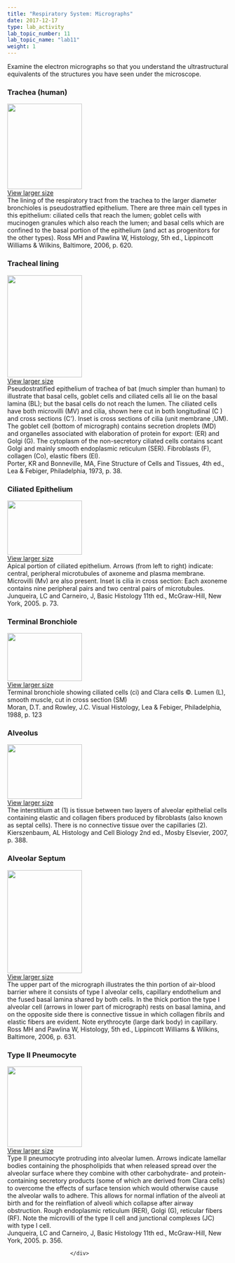 ```yaml
---
title: "Respiratory System: Micrographs"
date: 2017-12-17
type: lab_activity
lab_topic_number: 11
lab_topic_name: "lab11"
weight: 1
---
```

<div class="entrybody">
						<p>Examine the electron micrographs so that you understand the ultrastructural equivalents of the structures you have seen under the microscope.</p>

<h3>Trachea (human) </h3>

<div class="slidepopup"><div class="thumbnail"> <a href="/assets_c/2009/07/13-1204/" target="_blank" > <img src="http://ccnmtl.columbia.edu/projects/histologylab/assets/images/13-thumb-170x194-1204.jpg" width="170" height="194" alt="" class="mt-image-left"> </a><br> <a href="/assets_c/2009/07/13-1204/" target="_blank" >View larger size</a> </div><div class="slidetxt">The lining of the respiratory tract from the trachea to the larger diameter bronchioles is pseudostratfied epithelium. There are three main cell types in this epithelium: ciliated cells that reach the lumen; goblet cells with mucinogen granules which also reach the lumen; and basal cells which are confined to the basal portion of the epithelium (and act as progenitors for the other types). 
Ross MH and Pawlina W, Histology, 5th ed., Lippincott Williams &amp; Wilkins, Baltimore, 2006, p. 620. </div></div>

<h3>Tracheal lining</h3>

<div class="slidepopup"><div class="thumbnail"> <a href="/assets_c/2009/07/07-1186/" target="_blank" > <img src="http://ccnmtl.columbia.edu/projects/histologylab/assets/images/07-thumb-170x232-1186.jpg" width="170" height="232" alt="" class="mt-image-left"> </a><br> <a href="/assets_c/2009/07/07-1186/" target="_blank" >View larger size</a> </div><div class="slidetxt">
Pseudostratified epithelium of trachea of bat (much simpler than human) to illustrate that basal cells, goblet cells and ciliated cells all lie on the basal lamina (BL); but the basal cells do not reach the lumen. The ciliated cells have both microvilli (MV) and cilia, shown here cut in both longitudinal (C ) and cross sections (C'). Inset is cross sections of cilia (unit membrane ,UM). The goblet cell (bottom of micrograph) contains secretion droplets (MD) and organelles associated with elaboration of protein for export: (ER) and Golgi (G). The cytoplasm of the non-secretory ciliated cells contains scant Golgi and mainly smooth endoplasmic reticulum (SER). Fibroblasts (F), collagen (Co), elastic fibers (El). <br>
Porter, KR and Bonneville, <span class="caps">MA,</span> Fine Structure of Cells and Tissues, 4th ed., Lea &amp; Febiger, Philadelphia, 1973, p. 38. </div></div>

<h3>Ciliated Epithelium  </h3>

<div class="slidepopup"><div class="thumbnail"> <a href="/assets_c/2009/07/08-1189/" target="_blank" > <img src="http://ccnmtl.columbia.edu/projects/histologylab/assets/images/08-thumb-170x123-1189.jpg" width="170" height="123" alt="" class="mt-image-left"> </a><br> <a href="/assets_c/2009/07/08-1189/" target="_blank" >View larger size</a> </div><div class="slidetxt">
Apical portion of ciliated epithelium. Arrows (from left to right) indicate: central, peripheral microtubules of axoneme and plasma membrane. Microvilli (Mv) are also present. Inset is cilia in cross section: Each axoneme contains nine peripheral pairs and two central pairs of microtubules. <br>
Junqueira, LC and Carneiro, J, Basic Histology 11th ed., McGraw-Hill, New York, 2005. p. 73. </div></div>

<h3>Terminal Bronchiole </h3>

<div class="slidepopup"><div class="thumbnail"> <a href="/assets_c/2009/07/11-1198/" target="_blank" > <img src="http://ccnmtl.columbia.edu/projects/histologylab/assets/images/11-thumb-170x109-1198.jpg" width="170" height="109" alt="" class="mt-image-left"> </a><br> <a href="/assets_c/2009/07/11-1198/" target="_blank" >View larger size</a> </div><div class="slidetxt">
Terminal bronchiole showing ciliated cells (ci) and Clara cells ©. Lumen (L), smooth muscle, cut in cross section (SM) <br>
Moran, <span class="caps">D.T. </span>and Rowley, <span class="caps">J.C.</span> Visual Histology, Lea &amp; Febiger, Philadelphia, 1988, p. 123 </div></div>

<h3>Alveolus </h3>

<div class="slidepopup"><div class="thumbnail"> <a href="/assets_c/2009/07/37-1282/" target="_blank" > <img src="http://ccnmtl.columbia.edu/projects/histologylab/assets/images/37-thumb-170x124-1282.jpg" width="170" height="124" alt="" class="mt-image-left"> </a><br> <a href="/assets_c/2009/07/37-1282/" target="_blank" >View larger size</a> </div><div class="slidetxt">
The interstitium at (1) is tissue between two layers of alveolar epithelial cells containing elastic and collagen fibers produced by fibroblasts (also known as septal cells). There is no connective tissue over the capillaries (2). Kierszenbaum, AL Histology and Cell Biology 2nd ed., Mosby Elsevier, 2007, p. 388. </div></div>

<h3>Alveolar Septum  </h3>

<div class="slidepopup"><div class="thumbnail"> <a href="/assets_c/2009/07/38-1285/" target="_blank" > <img src="http://ccnmtl.columbia.edu/projects/histologylab/assets/images/38-thumb-170x234-1285.jpg" width="170" height="234" alt="" class="mt-image-left"> </a><br> <a href="/assets_c/2009/07/38-1285/" target="_blank" >View larger size</a> </div><div class="slidetxt">
The upper part of the micrograph illustrates the thin portion of air-blood barrier where it consists of type I alveolar cells, capillary endothelium and the fused basal lamina shared by both cells. In the thick portion the type I alveolar cell (arrows in lower part of micrograph) rests on basal lamina, and on the opposite side there is connective tissue in which collagen fibrils and elastic fibers are evident. Note erythrocyte (large dark body) in capillary. Ross MH and Pawlina W, Histology, 5th ed., Lippincott Williams &amp; Wilkins, Baltimore, 2006, p. 631. </div></div>

<h3>Type II Pneumocyte  </h3>

<div class="slidepopup"><div class="thumbnail"> <a href="/assets_c/2009/07/39-1288/" target="_blank" > <img src="http://ccnmtl.columbia.edu/projects/histologylab/assets/images/39-thumb-170x183-1288.jpg" width="170" height="183" alt="" class="mt-image-left"> </a><br> <a href="/assets_c/2009/07/39-1288/" target="_blank" >View larger size</a> </div><div class="slidetxt">
Type II pneumocyte protruding into alveolar lumen. Arrows indicate lamellar bodies containing the phospholipids that when released spread over the alveolar surface where they combine with other carbohydrate- and protein-containing secretory products (some of which are derived from Clara cells) to overcome the effects of surface tension which would otherwise cause the alveolar walls to adhere. This allows for normal inflation of the alveoli at birth and for the reinflation of alveoli which collapse after airway obstruction. Rough endoplasmic reticulum (RER), Golgi (G), reticular fibers (RF). Note the microvilli of the type II cell and junctional complexes (JC) with type I cell. <br>
Junqueira, LC and Carneiro, J, Basic Histology 11th ed., McGraw-Hill, New York, 2005. p. 356. </div></div>
						
						
						</div>

